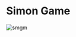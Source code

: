 # Simon Game

![smgm](https://github.com/LeonelCeballos18/Simon_Game/assets/90364065/9d35e59e-f8ef-47e5-9a32-44272e3ad74e)
